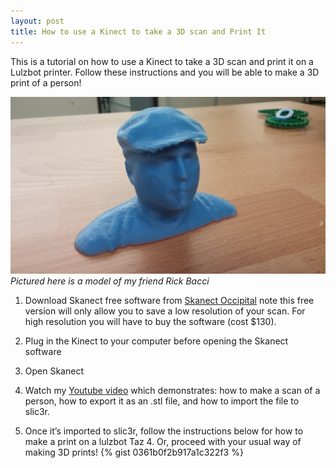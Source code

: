 ```yaml
---
layout: post
title: How to use a Kinect to take a 3D scan and Print It
---
```


This is a tutorial on how to use a Kinect to take a 3D scan and print it on a Lulzbot printer.
Follow these instructions and you will be able to make a 3D print of a person!

![Image of 3D print of Rick Bacci](./public/rick.jpg)
*Pictured here is a model of my friend Rick Bacci*

1.  Download Skanect free software from [Skanect Occipital](http://skanect.occipital.com/) note this free version will only allow you to save a low resolution of your scan.  For high resolution you will have to buy the software (cost $130).

2.  Plug in the Kinect to your computer before opening the Skanect software

3.  Open Skanect

4.  Watch my [Youtube video](https://www.youtube.com/watch?v=8Nm2ufFYNBI) which demonstrates: how to make a scan of a person, how to export it as an .stl file, and how to import the file to slic3r.

5.  Once it’s imported to slic3r, follow the instructions below for how to make a print on a lulzbot Taz 4.  Or, proceed with your usual way of making 3D prints! {% gist 0361b0f2b917a1c322f3 %}


